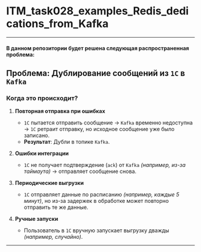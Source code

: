 # ITM_task028_examples_Redis_dedications_from_Kafka

---
#### В данном репозитории будет решена следующая распространенная проблема:

## **Проблема: **Дублирование** сообщений из `1С` в `Kafka`**

### **Когда это происходит?**
1. **Повторная отправка при ошибках**    
    - `1С` пытается отправить сообщение → `Kafka` временно недоступна → `1С` ретраит отправку, но исходное сообщение уже было записано.        
    - **Результат**: Дубли в топике `Kafka`.
    
2. **Ошибки интеграции**    
    - `1С` не получает подтверждение (`ack`) от `Kafka` *(например, из-за таймаута)* → отправляет сообщение снова.
      
3. **Периодические выгрузки**    
    - `1С` отправляет данные по расписанию *(например, каждые 5 минут)*, но из-за задержек в обработке может повторно отправить те же данные.
      
4. **Ручные запуски**    
    - Пользователь в `1С` вручную запускает выгрузку дважды *(например, случайно)*.

---
